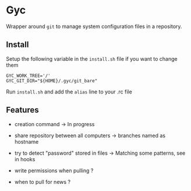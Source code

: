 Gyc
===

Wrapper around `git` to manage system configuration files in a repository.


Install
-------

Setup the following variable in the `install.sh` file if you want to change them

    GYC_WORK_TREE='/'
    GYC_GIT_DIR="${HOME}/.gyc/git_bare"

Run `install.sh` and add the `alias` line to your .rc file


Features
--------

* creation command                         -> In progress
* share repository between all computers   -> branches named as hostname
* try to detect "password" stored in files -> Matching some patterns, see in hooks

* write permissions when pulling ?
* when to pull for news ?

